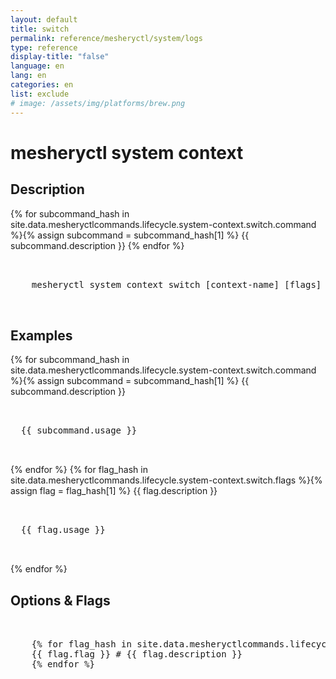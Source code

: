 ```yaml
---
layout: default
title: switch
permalink: reference/mesheryctl/system/logs
type: reference
display-title: "false"
language: en
lang: en
categories: en
list: exclude
# image: /assets/img/platforms/brew.png
---
```


<!-- Copy this template to create individual doc pages for each mesheryctl commands -->

<!-- Name of the command -->
# mesheryctl system context 

## Description 

{% for subcommand_hash in site.data.mesheryctlcommands.lifecycle.system-context.switch.command %}{% assign subcommand = subcommand_hash[1] %}
{{ subcommand.description }}
{% endfor %}


<!-- Basic usage of the command -->
<pre class="codeblock-pre">
  <div class="codeblock">
    mesheryctl system context switch [context-name] [flags]
  </div>
</pre> 

<!-- All possible example use cases of the command -->
## Examples

{% for subcommand_hash in site.data.mesheryctlcommands.lifecycle.system-context.switch.command %}{% assign subcommand = subcommand_hash[1] %}
{{ subcommand.description }}
<pre class="codeblock-pre">
  <div class="codeblock">
  {{ subcommand.usage }}
  </div>
</pre>
{% endfor %}
{% for flag_hash in site.data.mesheryctlcommands.lifecycle.system-context.switch.flags %}{% assign flag = flag_hash[1] %}
{{ flag.description }}
<pre class="codeblock-pre">
  <div class="codeblock">
  {{ flag.usage }}
  </div>
</pre>
{% endfor %}
<br/>

<!-- Options/Flags available in this command -->
## Options & Flags


<pre class="codeblock-pre">
  <div class="codeblock">
    {% for flag_hash in site.data.mesheryctlcommands.lifecycle.system-context.switch.flags %}{% assign flag = flag_hash[1] %}
    {{ flag.flag }} # {{ flag.description }}
    {% endfor %}
  </div>
</pre>
<br/>